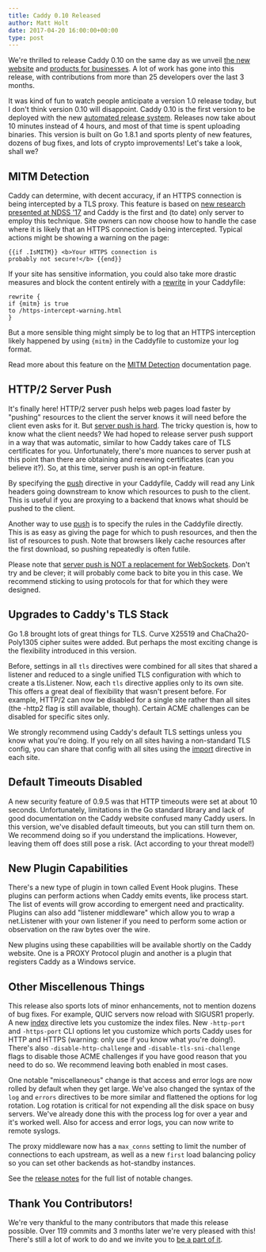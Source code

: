 ```yaml
---
title: Caddy 0.10 Released
author: Matt Holt
date: 2017-04-20 16:00:00+00:00
type: post
---
```


We're thrilled to release Caddy 0.10 on the same day as we unveil [the new website](/blog/new-website-and-build-server) and [products for businesses](/blog/options-for-businesess). A lot of work has gone into this release, with contributions from more than 25 developers over the last 3 months.

It was kind of fun to watch people anticipate a version 1.0 release today, but I don't think version 0.10 will disappoint. Caddy 0.10 is the first version to be deployed with the new [automated release system](https://github.com/caddyserver/releaser). Releases now take about 10 minutes instead of 4 hours, and most of that time is spent uploading binaries. This version is built on Go 1.8.1 and sports plenty of new features, dozens of bug fixes, and lots of crypto improvements! Let's take a look, shall we?

## MITM Detection

Caddy can determine, with decent accuracy, if an HTTPS connection is being intercepted by a TLS proxy. This feature is based on [new research presented at NDSS '17](https://jhalderm.com/pub/papers/interception-ndss17.pdf) and Caddy is the first and (to date) only server to employ this technique. Site owners can now choose how to handle the case where it is likely that an HTTPS connection is being intercepted. Typical actions might be showing a warning on the page:

<code class="block">&#123;&#123;if .IsMITM&#125;&#125;
&lt;b&gt;Your HTTPS connection is probably not secure!&lt;/b&gt;
&#123;&#123;end&#125;&#125;</code>

If your site has sensitive information, you could also take more drastic measures and block the content entirely with a [rewrite](/docs/rewrite) in your Caddyfile:

<code class="block"><span class="cf-dir">rewrite</span> {
    <span class="cf-subdir">if</span> {mitm} is true
    <span class="cf-subdir">to</span> /https-intercept-warning.html
}</code>

But a more sensible thing might simply be to log that an HTTPS interception likely happened by using `{mitm}` in the Caddyfile to customize your log format.

Read more about this feature on the [MITM Detection](/docs/mitm-detection) documentation page.

## HTTP/2 Server Push

It's finally here! HTTP/2 server push helps web pages load faster by "pushing" resources to the client the server knows it will need before the client even asks for it. But [server push is hard](/blog/implementing-http2-isnt-trivial). The tricky question is, how to know what the client needs? We had hoped to release server push support in a way that was automatic, similar to how Caddy takes care of TLS certificates for you. Unfortunately, there's more nuances to server push at this point than there are obtaining and renewing certificates (can you believe it?). So, at this time, server push is an opt-in feature.

By specifying the [push](/docs/push) directive in your Caddyfile, Caddy will read any Link headers going downstream to know which resources to push to the client. This is useful if you are proxying to a backend that knows what should be pushed to the client.

Another way to use [push](/docs/push) is to specify the rules in the Caddyfile directly. This is as easy as giving the page for which to push resources, and then the list of resources to push. Note that browsers likely cache resources after the first download, so pushing repeatedly is often futile.

Please note that [server push is NOT a replacement for WebSockets](https://twitter.com/mholt6/status/852208076790919170). Don't try and be clever; it will probably come back to bite you in this case. We recommend sticking to using protocols for that for which they were designed.


## Upgrades to Caddy's TLS Stack

Go 1.8 brought lots of great things for TLS. Curve X25519 and ChaCha20-Poly1305 cipher suites were added. But perhaps the most exciting change is the flexibility introduced in this version.

Before, settings in all `tls` directives were combined for all sites that shared a listener and reduced to a single unified TLS configuration with which to create a tls.Listener. Now, each `tls` directive applies only to its own site. This offers a great deal of flexibility that wasn't present before. For example, HTTP/2 can now be disabled for a single site rather than all sites (the -http2 flag is still available, though). Certain ACME challenges can be disabled for specific sites only.

We strongly recommend using Caddy's default TLS settings unless you know what you're doing. If you rely on all sites having a non-standard TLS config, you can share that config with all sites using the [import](/docs/import) directive in each site.


## Default Timeouts Disabled

A new security feature of 0.9.5 was that HTTP timeouts were set at about 10 seconds. Unfortunately, limitations in the Go standard library and lack of good documentation on the Caddy website confused many Caddy users. In this version, we've disabled default timeouts, but you can still turn them on. We recommend doing so if you understand the implications. However, leaving them off does still pose a risk. (Act according to your threat model!)


## New Plugin Capabilities

There's a new type of plugin in town called Event Hook plugins. These plugins can perform actions when Caddy emits events, like process start. The list of events will grow according to emergent need and practicality. Plugins can also add "listener middleware" which allow you to wrap a net.Listener with your own listener if you need to perform some action or observation on the raw bytes over the wire.

New plugins using these capabilities will be available shortly on the Caddy website. One is a PROXY Protocol plugin and another is a plugin that registers Caddy as a Windows service.


## Other Miscellenous Things

This release also sports lots of minor enhancements, not to mention dozens of bug fixes. For example, QUIC servers now reload with SIGUSR1 properly. A new [index](/docs/index) directive lets you customize the index files. New `-http-port` and `-https-port` CLI options let you customize which ports Caddy uses for HTTP and HTTPS (warning: only use if you know what you're doing!). There's also `-disable-http-challenge` and `-disable-tls-sni-challenge` flags to disable those ACME challenges if you have good reason that you need to do so. We recommend leaving both enabled in most cases.

One notable "miscellaneous" change is that access and error logs are now rolled by default when they get large. We've also changed the syntax of the `log` and `errors` directives to be more similar and flattened the options for log rotation. Log rotation is critical for not expending all the disk space on busy servers. We've already done this with the process log for over a year and it's worked well. Also for access and error logs, you can now write to remote syslogs.

The proxy middleware now has a `max_conns` setting to limit the number of connections to each upstream, as well as a new `first` load balancing policy so you can set other backends as hot-standby instances.

See the [release notes](https://github.com/mholt/caddy/releases/tag/v0.10) for the full list of notable changes.

## Thank You Contributors!

We're very thankful to the many contributors that made this release possible. Over 119 commits and 3 months later we're very pleased with this! There's still a lot of work to do and we invite you to [be a part of it](https://github.com/mholt/caddy).
